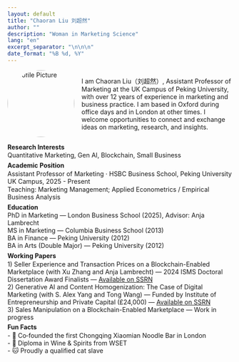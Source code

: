 ```yaml
---
layout: default
title: "Chaoran Liu 刘超然"
author: ""
description: "Woman in Marketing Science"
lang: "en"
excerpt_separator: "\n\n\n"
date_format: "%B %d, %Y"
---
```


<div style="display:flex; align-items:center; gap:1rem; margin-bottom:0.5rem;">
  <img src="{{ '/assets/LIUXiaomian2024_Gili_7526.jpg' | relative_url }}" alt="Profile Picture" style="width:150px; border-radius:50%;" />
  <p style="margin:0;">I am Chaoran Liu（刘超然）, Assistant Professor of Marketing at the UK Campus of Peking University, with over 12 years of experience in marketing and business practice. I am based in Oxford during office days and in London at other times. I welcome opportunities to connect and exchange ideas on marketing, research, and insights.</p>
</div>

<div class="cv-tight">
<style>
.cv-tight dt{font-weight:700;margin:0.15rem 0 0}
.cv-tight dd{margin:0.1rem 0 0.35rem 0}
.cv-tight dd p{margin:0.1rem 0}
</style>


<dl>

<dt>Research Interests</dt>
<dd>Quantitative Marketing, Gen AI, Blockchain, Small Business</dd>

<dt>Academic Position</dt>
<dd>
  Assistant Professor of Marketing · HSBC Business School, Peking University UK Campus, 2025 - Present <br>
  
  Teaching: Marketing Management; Applied Econometrics / Empirical Business Analysis
</dd>

<dt>Education</dt>
<dd>
PhD in Marketing — London Business School (2025), Advisor: Anja Lambrecht<br>
MS in Marketing — Columbia Business School (2013)<br>
BA in Finance — Peking University (2012)<br>
BA in Arts (Double Major) — Peking University (2012)
</dd>

<dt>Working Papers</dt>
<dd>
1) Seller Experience and Transaction Prices on a Blockchain-Enabled Marketplace (with Xu Zhang and Anja Lambrecht) — 2024 ISMS Doctoral Dissertation Award Finalists — <a href="https://papers.ssrn.com/sol3/papers.cfm?abstract_id=4736884">Available on SSRN</a><br>
2) Generative AI and Content Homogenization: The Case of Digital Marketing (with S. Alex Yang and Tong Wang) — Funded by Institute of Entrepreneurship and Private Capital (£24,000) — <a href="https://papers.ssrn.com/sol3/papers.cfm?abstract_id=5367123">Available on SSRN</a><br>
3) Sales Manipulation on a Blockchain-Enabled Marketplace — Work in progress
</dd>

<dt>Fun Facts</dt>  
<dd>
- 🎉 Co‑founded the first Chongqing Xiaomian Noodle Bar in London  <br>
- 🍷 Diploma in Wine & Spirits from WSET  <br>
- 🐱 Proudly a qualified cat slave
<dd>



